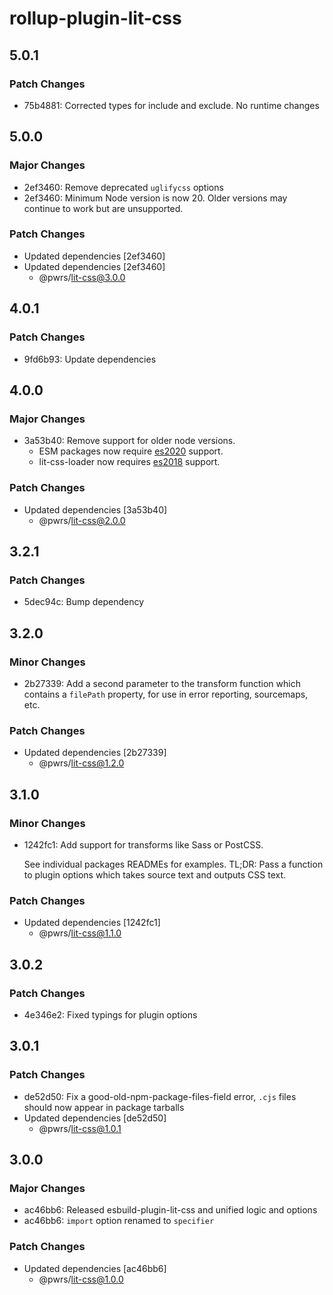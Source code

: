 # rollup-plugin-lit-css

## 5.0.1

### Patch Changes

- 75b4881: Corrected types for include and exclude. No runtime changes

## 5.0.0

### Major Changes

- 2ef3460: Remove deprecated `uglifycss` options
- 2ef3460: Minimum Node version is now 20. Older versions may continue to work but are unsupported.

### Patch Changes

- Updated dependencies [2ef3460]
- Updated dependencies [2ef3460]
  - @pwrs/lit-css@3.0.0

## 4.0.1

### Patch Changes

- 9fd6b93: Update dependencies

## 4.0.0

### Major Changes

- 3a53b40: Remove support for older node versions.
  - ESM packages now require [es2020](https://node.green/#ES2020) support.
  - lit-css-loader now requires [es2018](https://node.green/#ES2018) support.

### Patch Changes

- Updated dependencies [3a53b40]
  - @pwrs/lit-css@2.0.0

## 3.2.1

### Patch Changes

- 5dec94c: Bump dependency

## 3.2.0

### Minor Changes

- 2b27339: Add a second parameter to the transform function which contains a `filePath` property, for use in error reporting, sourcemaps, etc.

### Patch Changes

- Updated dependencies [2b27339]
  - @pwrs/lit-css@1.2.0

## 3.1.0

### Minor Changes

- 1242fc1: Add support for transforms like Sass or PostCSS.

  See individual packages READMEs for examples.
  TL;DR: Pass a function to plugin options which takes source text and outputs CSS text.

### Patch Changes

- Updated dependencies [1242fc1]
  - @pwrs/lit-css@1.1.0

## 3.0.2

### Patch Changes

- 4e346e2: Fixed typings for plugin options

## 3.0.1

### Patch Changes

- de52d50: Fix a good-old-npm-package-files-field error, `.cjs` files should now appear in package tarballs
- Updated dependencies [de52d50]
  - @pwrs/lit-css@1.0.1

## 3.0.0

### Major Changes

- ac46bb6: Released esbuild-plugin-lit-css and unified logic and options
- ac46bb6: `import` option renamed to `specifier`

### Patch Changes

- Updated dependencies [ac46bb6]
  - @pwrs/lit-css@1.0.0
